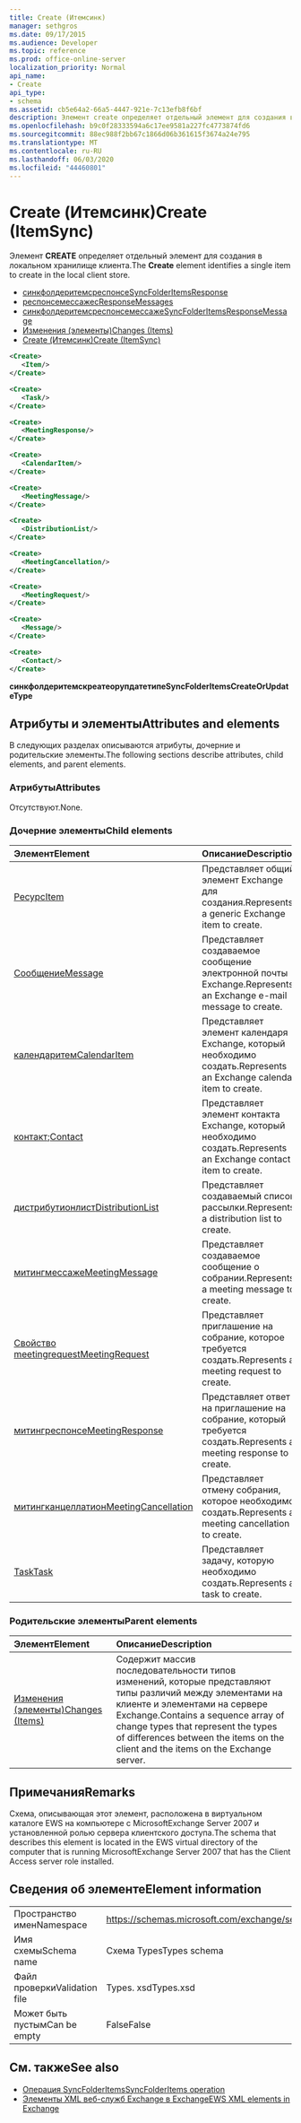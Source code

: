 ```yaml
---
title: Create (Итемсинк)
manager: sethgros
ms.date: 09/17/2015
ms.audience: Developer
ms.topic: reference
ms.prod: office-online-server
localization_priority: Normal
api_name:
- Create
api_type:
- schema
ms.assetid: cb5e64a2-66a5-4447-921e-7c13efb8f6bf
description: Элемент create определяет отдельный элемент для создания в локальном хранилище клиента.
ms.openlocfilehash: b9c0f28333594a6c17ee9581a227fc4773874fd6
ms.sourcegitcommit: 88ec988f2bb67c1866d06b361615f3674a24e795
ms.translationtype: MT
ms.contentlocale: ru-RU
ms.lasthandoff: 06/03/2020
ms.locfileid: "44460801"
---
```

# <a name="create-itemsync"></a><span data-ttu-id="371b8-103">Create (Итемсинк)</span><span class="sxs-lookup"><span data-stu-id="371b8-103">Create (ItemSync)</span></span>

<span data-ttu-id="371b8-104">Элемент **CREATE** определяет отдельный элемент для создания в локальном хранилище клиента.</span><span class="sxs-lookup"><span data-stu-id="371b8-104">The **Create** element identifies a single item to create in the local client store.</span></span> 
  
- [<span data-ttu-id="371b8-105">синкфолдеритемсреспонсе</span><span class="sxs-lookup"><span data-stu-id="371b8-105">SyncFolderItemsResponse</span></span>](syncfolderitemsresponse.md) 
- [<span data-ttu-id="371b8-106">респонсемессажес</span><span class="sxs-lookup"><span data-stu-id="371b8-106">ResponseMessages</span></span>](responsemessages.md) 
- [<span data-ttu-id="371b8-107">синкфолдеритемсреспонсемессаже</span><span class="sxs-lookup"><span data-stu-id="371b8-107">SyncFolderItemsResponseMessage</span></span>](syncfolderitemsresponsemessage.md) 
- [<span data-ttu-id="371b8-108">Изменения (элементы)</span><span class="sxs-lookup"><span data-stu-id="371b8-108">Changes (Items)</span></span>](changes-items.md) 
- [<span data-ttu-id="371b8-109">Create (Итемсинк)</span><span class="sxs-lookup"><span data-stu-id="371b8-109">Create (ItemSync)</span></span>](create-itemsync.md)
  
```xml
<Create>
   <Item/>
</Create>
```

```xml
<Create>
   <Task/> 
</Create>
```

```xml
<Create>
   <MeetingResponse/>
</Create>
```

```xml
<Create>
   <CalendarItem/>
</Create>
```

```xml
<Create>
   <MeetingMessage/>
</Create>
```

```xml
<Create>
   <DistributionList/>
</Create>
```

```xml
<Create>
   <MeetingCancellation/>
</Create>
```

```xml
<Create>
   <MeetingRequest/> 
</Create>
```

```xml
<Create>
   <Message/> 
</Create>
```

```xml
<Create>
   <Contact/> 
</Create>
```

<span data-ttu-id="371b8-110">**синкфолдеритемскреатеорупдатетипе**</span><span class="sxs-lookup"><span data-stu-id="371b8-110">**SyncFolderItemsCreateOrUpdateType**</span></span>

## <a name="attributes-and-elements"></a><span data-ttu-id="371b8-111">Атрибуты и элементы</span><span class="sxs-lookup"><span data-stu-id="371b8-111">Attributes and elements</span></span>

<span data-ttu-id="371b8-112">В следующих разделах описываются атрибуты, дочерние и родительские элементы.</span><span class="sxs-lookup"><span data-stu-id="371b8-112">The following sections describe attributes, child elements, and parent elements.</span></span>
  
### <a name="attributes"></a><span data-ttu-id="371b8-113">Атрибуты</span><span class="sxs-lookup"><span data-stu-id="371b8-113">Attributes</span></span>

<span data-ttu-id="371b8-114">Отсутствуют.</span><span class="sxs-lookup"><span data-stu-id="371b8-114">None.</span></span>
  
### <a name="child-elements"></a><span data-ttu-id="371b8-115">Дочерние элементы</span><span class="sxs-lookup"><span data-stu-id="371b8-115">Child elements</span></span>

|<span data-ttu-id="371b8-116">**Элемент**</span><span class="sxs-lookup"><span data-stu-id="371b8-116">**Element**</span></span>|<span data-ttu-id="371b8-117">**Описание**</span><span class="sxs-lookup"><span data-stu-id="371b8-117">**Description**</span></span>|
|:-----|:-----|
|[<span data-ttu-id="371b8-118">Ресурс</span><span class="sxs-lookup"><span data-stu-id="371b8-118">Item</span></span>](item.md) <br/> |<span data-ttu-id="371b8-119">Представляет общий элемент Exchange для создания.</span><span class="sxs-lookup"><span data-stu-id="371b8-119">Represents a generic Exchange item to create.</span></span>  <br/> |
|[<span data-ttu-id="371b8-120">Сообщение</span><span class="sxs-lookup"><span data-stu-id="371b8-120">Message</span></span>](message-ex15websvcsotherref.md) <br/> |<span data-ttu-id="371b8-121">Представляет создаваемое сообщение электронной почты Exchange.</span><span class="sxs-lookup"><span data-stu-id="371b8-121">Represents an Exchange e-mail message to create.</span></span>  <br/> |
|[<span data-ttu-id="371b8-122">календаритем</span><span class="sxs-lookup"><span data-stu-id="371b8-122">CalendarItem</span></span>](calendaritem.md) <br/> |<span data-ttu-id="371b8-123">Представляет элемент календаря Exchange, который необходимо создать.</span><span class="sxs-lookup"><span data-stu-id="371b8-123">Represents an Exchange calendar item to create.</span></span>  <br/> |
|<span data-ttu-id="371b8-124">[контакт](contact.md);</span><span class="sxs-lookup"><span data-stu-id="371b8-124">[Contact](contact.md)</span></span> <br/> |<span data-ttu-id="371b8-125">Представляет элемент контакта Exchange, который необходимо создать.</span><span class="sxs-lookup"><span data-stu-id="371b8-125">Represents an Exchange contact item to create.</span></span>  <br/> |
|[<span data-ttu-id="371b8-126">дистрибутионлист</span><span class="sxs-lookup"><span data-stu-id="371b8-126">DistributionList</span></span>](distributionlist.md) <br/> |<span data-ttu-id="371b8-127">Представляет создаваемый список рассылки.</span><span class="sxs-lookup"><span data-stu-id="371b8-127">Represents a distribution list to create.</span></span>  <br/> |
|[<span data-ttu-id="371b8-128">митингмессаже</span><span class="sxs-lookup"><span data-stu-id="371b8-128">MeetingMessage</span></span>](meetingmessage.md) <br/> |<span data-ttu-id="371b8-129">Представляет создаваемое сообщение о собрании.</span><span class="sxs-lookup"><span data-stu-id="371b8-129">Represents a meeting message to create.</span></span>  <br/> |
|[<span data-ttu-id="371b8-130">Свойство meetingrequest</span><span class="sxs-lookup"><span data-stu-id="371b8-130">MeetingRequest</span></span>](meetingrequest.md) <br/> |<span data-ttu-id="371b8-131">Представляет приглашение на собрание, которое требуется создать.</span><span class="sxs-lookup"><span data-stu-id="371b8-131">Represents a meeting request to create.</span></span>  <br/> |
|[<span data-ttu-id="371b8-132">митингреспонсе</span><span class="sxs-lookup"><span data-stu-id="371b8-132">MeetingResponse</span></span>](meetingresponse.md) <br/> |<span data-ttu-id="371b8-133">Представляет ответ на приглашение на собрание, который требуется создать.</span><span class="sxs-lookup"><span data-stu-id="371b8-133">Represents a meeting response to create.</span></span>  <br/> |
|[<span data-ttu-id="371b8-134">митингканцеллатион</span><span class="sxs-lookup"><span data-stu-id="371b8-134">MeetingCancellation</span></span>](meetingcancellation.md) <br/> |<span data-ttu-id="371b8-135">Представляет отмену собрания, которое необходимо создать.</span><span class="sxs-lookup"><span data-stu-id="371b8-135">Represents a meeting cancellation to create.</span></span>  <br/> |
|[<span data-ttu-id="371b8-136">Task</span><span class="sxs-lookup"><span data-stu-id="371b8-136">Task</span></span>](task.md) <br/> |<span data-ttu-id="371b8-137">Представляет задачу, которую необходимо создать.</span><span class="sxs-lookup"><span data-stu-id="371b8-137">Represents a task to create.</span></span>  <br/> |
   
### <a name="parent-elements"></a><span data-ttu-id="371b8-138">Родительские элементы</span><span class="sxs-lookup"><span data-stu-id="371b8-138">Parent elements</span></span>

|<span data-ttu-id="371b8-139">**Элемент**</span><span class="sxs-lookup"><span data-stu-id="371b8-139">**Element**</span></span>|<span data-ttu-id="371b8-140">**Описание**</span><span class="sxs-lookup"><span data-stu-id="371b8-140">**Description**</span></span>|
|:-----|:-----|
|[<span data-ttu-id="371b8-141">Изменения (элементы)</span><span class="sxs-lookup"><span data-stu-id="371b8-141">Changes (Items)</span></span>](changes-items.md) <br/> |<span data-ttu-id="371b8-142">Содержит массив последовательности типов изменений, которые представляют типы различий между элементами на клиенте и элементами на сервере Exchange.</span><span class="sxs-lookup"><span data-stu-id="371b8-142">Contains a sequence array of change types that represent the types of differences between the items on the client and the items on the Exchange server.</span></span>  <br/> |
   
## <a name="remarks"></a><span data-ttu-id="371b8-143">Примечания</span><span class="sxs-lookup"><span data-stu-id="371b8-143">Remarks</span></span>

<span data-ttu-id="371b8-144">Схема, описывающая этот элемент, расположена в виртуальном каталоге EWS на компьютере с MicrosoftExchange Server 2007 и установленной ролью сервера клиентского доступа.</span><span class="sxs-lookup"><span data-stu-id="371b8-144">The schema that describes this element is located in the EWS virtual directory of the computer that is running MicrosoftExchange Server 2007 that has the Client Access server role installed.</span></span>
  
## <a name="element-information"></a><span data-ttu-id="371b8-145">Сведения об элементе</span><span class="sxs-lookup"><span data-stu-id="371b8-145">Element information</span></span>

|||
|:-----|:-----|
|<span data-ttu-id="371b8-146">Пространство имен</span><span class="sxs-lookup"><span data-stu-id="371b8-146">Namespace</span></span>  <br/> |https://schemas.microsoft.com/exchange/services/2006/types  <br/> |
|<span data-ttu-id="371b8-147">Имя схемы</span><span class="sxs-lookup"><span data-stu-id="371b8-147">Schema name</span></span>  <br/> |<span data-ttu-id="371b8-148">Схема Types</span><span class="sxs-lookup"><span data-stu-id="371b8-148">Types schema</span></span>  <br/> |
|<span data-ttu-id="371b8-149">Файл проверки</span><span class="sxs-lookup"><span data-stu-id="371b8-149">Validation file</span></span>  <br/> |<span data-ttu-id="371b8-150">Types. xsd</span><span class="sxs-lookup"><span data-stu-id="371b8-150">Types.xsd</span></span>  <br/> |
|<span data-ttu-id="371b8-151">Может быть пустым</span><span class="sxs-lookup"><span data-stu-id="371b8-151">Can be empty</span></span>  <br/> |<span data-ttu-id="371b8-152">False</span><span class="sxs-lookup"><span data-stu-id="371b8-152">False</span></span>  <br/> |
   
## <a name="see-also"></a><span data-ttu-id="371b8-153">См. также</span><span class="sxs-lookup"><span data-stu-id="371b8-153">See also</span></span>

- [<span data-ttu-id="371b8-154">Операция SyncFolderItems</span><span class="sxs-lookup"><span data-stu-id="371b8-154">SyncFolderItems operation</span></span>](syncfolderitems-operation.md)
- [<span data-ttu-id="371b8-155">Элементы XML веб-служб Exchange в Exchange</span><span class="sxs-lookup"><span data-stu-id="371b8-155">EWS XML elements in Exchange</span></span>](ews-xml-elements-in-exchange.md)

